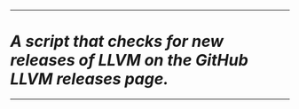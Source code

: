 -----------------------------
# ***A script that checks for new releases of LLVM on the GitHub LLVM releases page.***
-----------------------------
